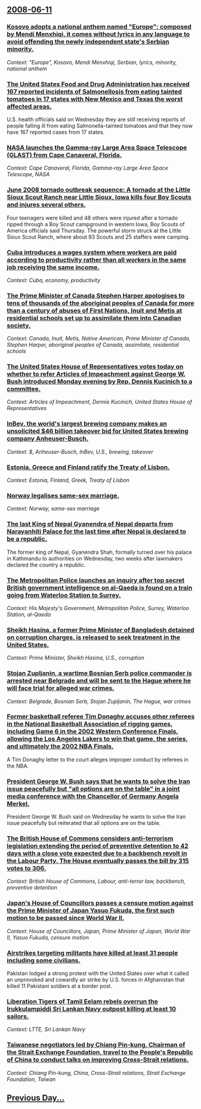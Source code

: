 ## [2008-06-11](/news/2008/06/11/index.md)

### [ Kosovo adopts a national anthem named "Europe"; composed by Mendi Menxhiqi, it comes without lyrics in any language to avoid offending the newly independent state's Serbian minority. ](/news/2008/06/11/kosovo-adopts-a-national-anthem-named-europe-composed-by-mendi-menxhiqi-it-comes-without-lyrics-in-any-language-to-avoid-offending-the.md)
_Context: "Europe", Kosovo, Mendi Menxhiqi, Serbian, lyrics, minority, national anthem_

### [ The United States Food and Drug Administration has received 167 reported incidents of Salmonellosis from eating tainted tomatoes in 17 states with New Mexico and Texas the worst affected areas. ](/news/2008/06/11/the-united-states-food-and-drug-administration-has-received-167-reported-incidents-of-salmonellosis-from-eating-tainted-tomatoes-in-17-stat.md)
U.S. health officials said on Wednesday they are still receiving reports of people falling ill from eating Salmonella-tainted tomatoes and that they now have 167 reported cases from 17 states.

### [ NASA launches the Gamma-ray Large Area Space Telescope (GLAST) from Cape Canaveral, Florida. ](/news/2008/06/11/nasa-launches-the-gamma-ray-large-area-space-telescope-glast-from-cape-canaveral-florida.md)
_Context: Cape Canaveral, Florida, Gamma-ray Large Area Space Telescope, NASA_

### [ June 2008 tornado outbreak sequence: A tornado at the Little Sioux Scout Ranch near Little Sioux, Iowa kills four Boy Scouts and injures several others. ](/news/2008/06/11/june-2008-tornado-outbreak-sequence-a-tornado-at-the-little-sioux-scout-ranch-near-little-sioux-iowa-kills-four-boy-scouts-and-injures-se.md)
Four teenagers were killed and 48 others were injured after a tornado ripped through a Boy Scout campground in western Iowa, Boy Scouts of America officials said Thursday. The powerful storm struck at the Little Sioux Scout Ranch, where about 93 Scouts and 25 staffers were camping.

### [ Cuba introduces a wages system where workers are paid according to productivity rather than all workers in the same job receiving the same income. ](/news/2008/06/11/cuba-introduces-a-wages-system-where-workers-are-paid-according-to-productivity-rather-than-all-workers-in-the-same-job-receiving-the-same.md)
_Context: Cuba, economy, productivity_

### [ The Prime Minister of Canada Stephen Harper apologises to tens of thousands of the aboriginal peoples of Canada for more than a century of abuses of First Nations, Inuit and Metis at residential schools set up to assimilate them into Canadian society. ](/news/2008/06/11/the-prime-minister-of-canada-stephen-harper-apologises-to-tens-of-thousands-of-the-aboriginal-peoples-of-canada-for-more-than-a-century-of.md)
_Context: Canada, Inuit, Metis, Native American, Prime Minister of Canada, Stephen Harper, aboriginal peoples of Canada, assimilate, residential schools_

### [ The United States House of Representatives votes today on whether to refer Articles of Impeachment against George W. Bush introduced Monday evening by Rep. Dennis Kucinich to a committee. ](/news/2008/06/11/the-united-states-house-of-representatives-votes-today-on-whether-to-refer-articles-of-impeachment-against-george-w-bush-introduced-monday.md)
_Context: Articles of Impeachment, Dennis Kucinich, United States House of Representatives_

### [ InBev, the world's largest brewing company makes an unsolicited $46 billion takeover bid for United States brewing company Anheuser-Busch. ](/news/2008/06/11/inbev-the-world-s-largest-brewing-company-makes-an-unsolicited-46-billion-takeover-bid-for-united-states-brewing-company-anheuser-busch.md)
_Context: $, Anheuser-Busch, InBev, U.S., brewing, takeover_

### [ Estonia, Greece and Finland ratify the Treaty of Lisbon. ](/news/2008/06/11/estonia-greece-and-finland-ratify-the-treaty-of-lisbon.md)
_Context: Estonia, Finland, Greek, Treaty of Lisbon_

### [ Norway legalises same-sex marriage. ](/news/2008/06/11/norway-legalises-same-sex-marriage.md)
_Context: Norway, same-sex marriage_

### [ The last King of Nepal Gyanendra of Nepal departs from Narayanhiti Palace for the last time after Nepal is declared to be a republic. ](/news/2008/06/11/the-last-king-of-nepal-gyanendra-of-nepal-departs-from-narayanhiti-palace-for-the-last-time-after-nepal-is-declared-to-be-a-republic.md)
The former king of Nepal, Gyanendra Shah, formally turned over his palace in Kathmandu to authorities on Wednesday, two weeks after lawmakers declared the country a republic.

### [ The Metropolitan Police launches an inquiry after top secret British government intelligence on al-Qaeda is found on a train going from Waterloo Station to Surrey. ](/news/2008/06/11/the-metropolitan-police-launches-an-inquiry-after-top-secret-british-government-intelligence-on-al-qaeda-is-found-on-a-train-going-from-wat.md)
_Context: His Majesty's Government, Metropolitan Police, Surrey, Waterloo Station, al-Qaeda_

### [ Sheikh Hasina, a former Prime Minister of Bangladesh detained on corruption charges, is released to seek treatment in the United States. ](/news/2008/06/11/sheikh-hasina-a-former-prime-minister-of-bangladesh-detained-on-corruption-charges-is-released-to-seek-treatment-in-the-united-states.md)
_Context: Prime Minister, Sheikh Hasina, U.S., corruption_

### [ Stojan Zupljanin, a wartime Bosnian Serb police commander is arrested near Belgrade and will be sent to the Hague where he will face trial for alleged war crimes. ](/news/2008/06/11/stojan-a1-2upljanin-a-wartime-bosnian-serb-police-commander-is-arrested-near-belgrade-and-will-be-sent-to-the-hague-where-he-will-face-trial.md)
_Context: Belgrade, Bosnian Serb, Stojan Zupljanin, The Hague, war crimes_

### [ Former basketball referee Tim Donaghy accuses other referees in the National Basketball Association of rigging games, including Game 6 in the 2002 Western Conference Finals, allowing the Los Angeles Lakers to win that game, the series, and ultimately the 2002 NBA Finals. ](/news/2008/06/11/former-basketball-referee-tim-donaghy-accuses-other-referees-in-the-national-basketball-association-of-rigging-games-including-game-6-in-t.md)
A Tim Donaghy letter to the court alleges improper conduct by referees in the NBA.

### [ President George W. Bush says that he wants to solve the Iran issue peacefully but "all options are on the table" in a joint media conference with the Chancellor of Germany Angela Merkel. ](/news/2008/06/11/president-george-w-bush-says-that-he-wants-to-solve-the-iran-issue-peacefully-but-all-options-are-on-the-table-in-a-joint-media-conferen.md)
President George W. Bush said on Wednesday he wants to solve the Iran issue peacefully but reiterated that all options are on the table.

### [ The British House of Commons considers anti-terrorism legislation extending the period of preventive detention to 42 days with a close vote expected due to a backbench revolt in the Labour Party. The House eventually passes the bill by 315 votes to 306. ](/news/2008/06/11/the-british-house-of-commons-considers-anti-terrorism-legislation-extending-the-period-of-preventive-detention-to-42-days-with-a-close-vote.md)
_Context: British House of Commons, Labour, anti-terror law, backbench, preventive detention_

### [ Japan's House of Councillors passes a censure motion against the Prime Minister of Japan Yasuo Fukuda, the first such motion to be passed since World War II. ](/news/2008/06/11/japan-s-house-of-councillors-passes-a-censure-motion-against-the-prime-minister-of-japan-yasuo-fukuda-the-first-such-motion-to-be-passed-s.md)
_Context: House of Councillors, Japan, Prime Minister of Japan, World War II, Yasuo Fukuda, censure motion_

### [ Airstrikes targeting militants have killed at least 31 people including some civilians. ](/news/2008/06/11/airstrikes-targeting-militants-have-killed-at-least-31-people-including-some-civilians.md)
Pakistan lodged a strong protest with the United States over what it called an unprovoked and cowardly air strike by U.S. forces in Afghanistan that killed 11 Pakistani soldiers at a border post.

### [ Liberation Tigers of Tamil Eelam rebels overrun the Irukkulampiddi Sri Lankan Navy outpost killing at least 10 sailors. ](/news/2008/06/11/liberation-tigers-of-tamil-eelam-rebels-overrun-the-irukkulampiddi-sri-lankan-navy-outpost-killing-at-least-10-sailors.md)
_Context: LTTE, Sri Lankan Navy_

### [ Taiwanese negotiators led by Chiang Pin-kung, Chairman of the Strait Exchange Foundation, travel to the People's Republic of China to conduct talks on improving Cross-Strait relations. ](/news/2008/06/11/taiwanese-negotiators-led-by-chiang-pin-kung-chairman-of-the-strait-exchange-foundation-travel-to-the-people-s-republic-of-china-to-condu.md)
_Context: Chiang Pin-kung, China, Cross-Strait relations, Strait Exchange Foundation, Taiwan_

## [Previous Day...](/news/2008/06/10/index.md)

